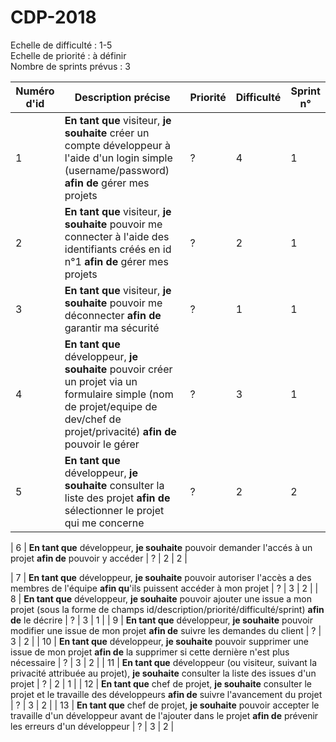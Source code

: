 # CDP-2018
Echelle de difficulté : 1-5  
Echelle de priorité : à définir  
Nombre de sprints prévus : 3

| Numéro d'id | Description précise | Priorité | Difficulté | Sprint n° |
|----------|----------|----------|----------|----------|
| 1 | **En tant que** visiteur, **je souhaite** créer un compte développeur à l'aide d'un login simple (username/password) **afin de** gérer mes projets | ? | 4 | 1 |
| 2 | **En tant que** visiteur, **je souhaite** pouvoir me connecter à l'aide des identifiants créés en id n°1 **afin de** gérer mes projets | ? | 2 | 1 |
| 3 | **En tant que** visiteur, **je souhaite** pouvoir me déconnecter **afin de** garantir ma sécurité | ? | 1 | 1 |
| 4 | **En tant que** développeur, **je souhaite** pouvoir créer un projet via un formulaire simple (nom de projet/equipe de dev/chef de projet/privacité) **afin de** pouvoir le gérer | ? | 3 | 1 |
| 5 | **En tant que** développeur, **je souhaite** consulter la liste des projet  **afin de** sélectionner le projet qui me concerne | ? | 2 | 2 |

| 6 | **En tant que** développeur, **je souhaite** pouvoir demander l'accés à un projet  **afin de** pouvoir y accéder | ? | 2 | 2 |

| 7 | **En tant que** développeur, **je souhaite** pouvoir autoriser l'accès a des membres de l'équipe **afin qu**'ils puissent accéder à mon projet | ? | 3 | 2 |
| 8 | **En tant que** développeur, **je souhaite** pouvoir ajouter une issue a mon projet (sous la forme de champs id/description/priorité/difficulté/sprint) **afin de** le décrire | ? | 3 | 1 |
| 9 | **En tant que** développeur, **je souhaite** pouvoir modifier une issue de mon projet **afin de** suivre les demandes du client | ? | 3 | 2 |
| 10 | **En tant que** développeur, **je souhaite** pouvoir supprimer une issue de mon projet **afin de** la supprimer si cette dernière n'est plus nécessaire | ? | 3 | 2 |
| 11 | **En tant que** développeur (ou visiteur, suivant la privacité attribuée au projet), **je souhaite** consulter la liste des issues d'un projet | ? | 2 | 1 |
| 12 | **En tant que** chef de projet, **je souhaite** consulter le projet et le travaille des développeurs **afin de** suivre l'avancement du projet  | ? | 3 | 2 |
| 13 | **En tant que** chef de projet, **je souhaite** pouvoir accepter le travaille d'un développeur avant de l'ajouter dans le projet  **afin de** prévenir les erreurs d'un développeur  | ? | 3 | 2 |
